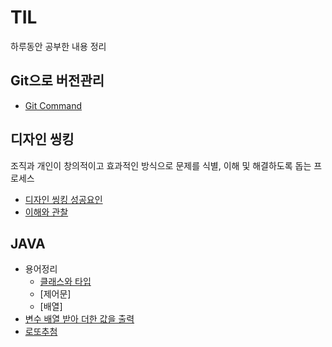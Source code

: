 # TIL
  하루동안 공부한 내용 정리
## Git으로 버전관리 
* [Git Command](./12.31/12.31.txt)

## 디자인 씽킹
  조직과 개인이 창의적이고 효과적인 방식으로 문제를 식별, 이해 및 해결하도록 돕는 프로세스
* [디자인 씽킹 성공요인](./01.02/01.02.md)
* [이해와 관찰](./01.02/이해와관찰_자료.xlsx)
  
## JAVA
* 용어정리
  - [클래스와 타입](./01.03/정의.md)
  - [제어문]
  - [배열]
* [변수 배열 받아 더한 값을 출력](./01.03/01.03코드.md)
* [로또추첨](./src/main/java/org/example/Lotto1.java)
